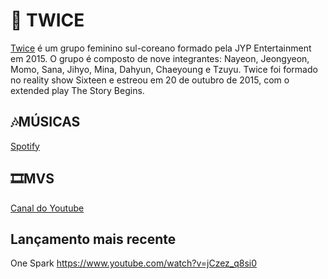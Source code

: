 # 🍭 TWICE

[Twice](https://twice.jype.com/) é um grupo feminino sul-coreano formado pela JYP Entertainment em 2015. O grupo é composto de nove integrantes: Nayeon, Jeongyeon, Momo, Sana, Jihyo, Mina, Dahyun, Chaeyoung e Tzuyu. Twice foi formado no reality show Sixteen e estreou em 20 de outubro de 2015, com o extended play The Story Begins.
##  🎶MÚSICAS
[Spotify](https://open.spotify.com/intl-pt/artist/7n2Ycct7Beij7Dj7meI4X0?autoplay=true)

## 🎞MVS 
[Canal do Youtube](https://www.youtube.com/channel/UCzgxx_DM2Dcb9Y1spb9mUJA
)

## Lançamento mais recente 

One Spark
https://www.youtube.com/watch?v=jCzez_q8si0


